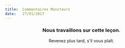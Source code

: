 ```yaml
---
title:  Commentaires Moniteurs
date:   27/01/2017
---
```


### <center>Nous travaillons sur cette leçon.</center>
<center>Revenez plus tard, s'il vous plaît.</center>